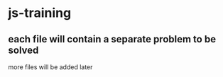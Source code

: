 # js-training

## each file will contain a separate problem to be solved
more files will be added later
